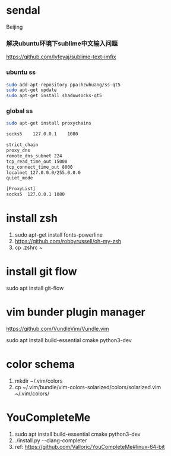 # sendal
Beijing

### 解决ubuntu环境下sublime中文输入问题
https://github.com/lyfeyaj/sublime-text-imfix

### ubuntu ss
```bash
sudo add-apt-repository ppa:hzwhuang/ss-qt5
sudo apt-get update
sudo apt-get install shadowsocks-qt5
```

### global ss
```bash
sudo apt-get install proxychains
```


```bash
socks5    127.0.0.1    1080

strict_chain
proxy_dns
remote_dns_subnet 224
tcp_read_time_out 15000
tcp_connect_time_out 8000
localnet 127.0.0.0/255.0.0.0
quiet_mode

[ProxyList]
socks5  127.0.0.1 1080

```

# install zsh
1. sudo apt-get install fonts-powerline
2. https://github.com/robbyrussell/oh-my-zsh
3. cp .zshrc ~

# install git flow
sudo apt install git-flow

# vim bunder plugin manager
https://github.com/VundleVim/Vundle.vim

sudo apt install build-essential cmake python3-dev

# color schema
1. mkdir ~/.vim/colors
2. cp ~/.vim/bundle/vim-colors-solarized/colors/solarized.vim ~/.vim/colors/

# YouCompleteMe
1. sudo apt install build-essential cmake python3-dev
2. ./install.py --clang-completer
3. ref: https://github.com/Valloric/YouCompleteMe#linux-64-bit


